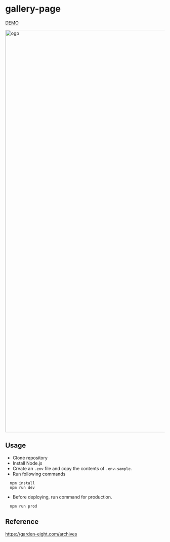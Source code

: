 # gallery-page

[DEMO](https://hisamikurita.github.io/gallery-page/dist/)

<img width="1272" alt="ogp" src="https://user-images.githubusercontent.com/47776346/173753526-ebd79e23-ea4a-4758-8c7b-aaff7e8b89a8.png">

## Usage
* Clone repository<br>
* Install Node.js<br>
* Create an `.env` file and copy the contents of `.env-sample`. <br>
* Run following commands<br>
```
  npm install
  npm run dev
```

* Before deploying, run command for production.<br>
```
  npm run prod
```

## Reference
<a href="[https://garden-eight.com/archives]">https://garden-eight.com/archives</a>

